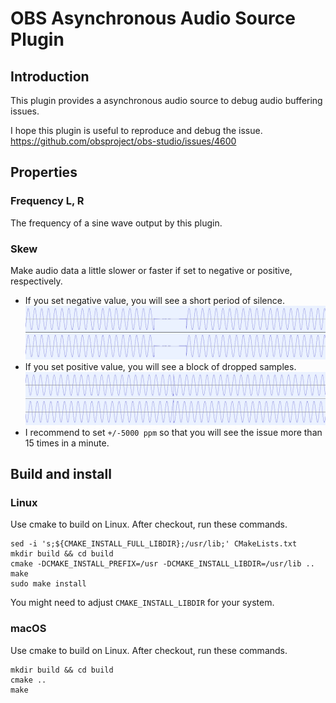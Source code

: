 # OBS Asynchronous Audio Source Plugin

## Introduction

This plugin provides a asynchronous audio source to debug audio buffering issues.

I hope this plugin is useful to reproduce and debug the issue.
https://github.com/obsproject/obs-studio/issues/4600

## Properties

### Frequency L, R

The frequency of a sine wave output by this plugin.

### Skew

Make audio data a little slower or faster if set to negative or positive, respectively.

- If you set negative value, you will see a short period of silence.
  ![glitch-442Hz-slow](doc/glitch-442Hz-slow.png)
- If you set positive value, you will see a block of dropped samples.
  ![glitch-442Hz-440Hz-fast](doc/glitch-442Hz-440Hz-fast.png)
- I recommend to set `+/-5000 ppm` so that you will see the issue more than 15 times in a minute.

## Build and install
### Linux
Use cmake to build on Linux. After checkout, run these commands.
```
sed -i 's;${CMAKE_INSTALL_FULL_LIBDIR};/usr/lib;' CMakeLists.txt
mkdir build && cd build
cmake -DCMAKE_INSTALL_PREFIX=/usr -DCMAKE_INSTALL_LIBDIR=/usr/lib ..
make
sudo make install
```
You might need to adjust `CMAKE_INSTALL_LIBDIR` for your system.

### macOS
Use cmake to build on Linux. After checkout, run these commands.
```
mkdir build && cd build
cmake ..
make
```
